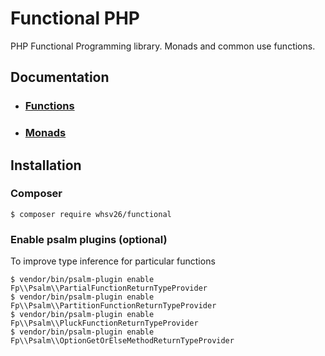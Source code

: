 # Functional PHP
PHP Functional Programming library. Monads and common use functions.


## Documentation
- ### [Functions](doc/Functions.md)
- ### [Monads](doc/Monads.md)


## Installation

### Composer 

```console
$ composer require whsv26/functional
```

### Enable psalm plugins (optional)
To improve type inference for particular functions

```console
$ vendor/bin/psalm-plugin enable Fp\\Psalm\\PartialFunctionReturnTypeProvider
$ vendor/bin/psalm-plugin enable Fp\\Psalm\\PartitionFunctionReturnTypeProvider
$ vendor/bin/psalm-plugin enable Fp\\Psalm\\PluckFunctionReturnTypeProvider
$ vendor/bin/psalm-plugin enable Fp\\Psalm\\OptionGetOrElseMethodReturnTypeProvider
```
